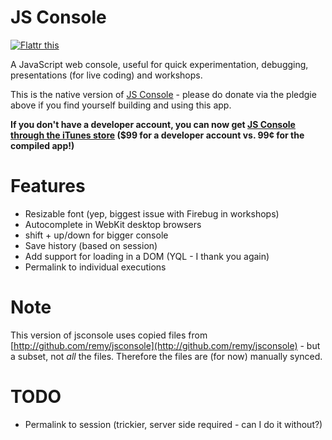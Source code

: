 # JS Console

[![Flattr this](http://api.flattr.com/button/button-compact-static-100x17.png)](https://flattr.com/thing/66434/JS-Console-for-iOS)

A JavaScript web console, useful for quick experimentation, debugging, presentations (for live coding) and workshops.

This is the native version of [JS Console](http://jsconsole.com) - please do donate via the pledgie above if you find yourself building and using this app.

**If you don't have a developer account, you can now get [JS Console through the iTunes store](http://jsconsole.com/app/) ($99 for a developer account vs. 99&cent; for the compiled app!)**

# Features

- Resizable font (yep, biggest issue with Firebug in workshops)
- Autocomplete in WebKit desktop browsers
- shift + up/down for bigger console
- Save history (based on session)
- Add support for loading in a DOM (YQL - I thank you again)
- Permalink to individual executions

# Note

This version of jsconsole uses copied files from [http://github.com/remy/jsconsole](http://github.com/remy/jsconsole) - but a subset, not *all* the files. Therefore the files are (for now) manually synced.

# TODO

- Permalink to session (trickier, server side required - can I do it without?)
